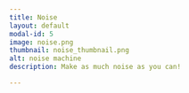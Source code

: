 ```yaml
---
title: Noise
layout: default
modal-id: 5
image: noise.png
thumbnail: noise_thumbnail.png
alt: noise machine
description: Make as much noise as you can!

---
```

